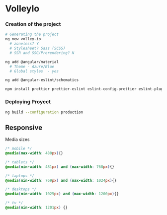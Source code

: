 # VolleyIo

### Creation of the project
```sh
# Generating the project
ng new volley-io
  # zoneless? Y
  # Stylesheet? Sass (SCSS)
  # SSR and SSG/Prerendering? N

ng add @angular/material
  # Theme - Azure/Blue
  # Global styles  - yes

ng add @angular-eslint/schematics

npm install prettier prettier-eslint eslint-config-prettier eslint-plugin-prettier --save-dev
```

### Deploying Proyect
```sh
ng build --configuration production
```

## Responsive
Media sizes
```css
/* mobile */
@media(max-width: 480px){}

/* tablets */
@media(min-width: 481px) and (max-width: 768px){}

/* laptops */
@media(min-width: 769px) and (max-width: 1024px){}

/* desktops */
@media(min-width: 1025px) and (max-width: 1200px){}

/* tv */
@media(min-width: 1201px) {}
```

